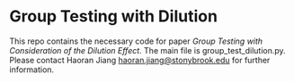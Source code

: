# Group Testing with Dilution

This repo contains the necessary code for paper *Group Testing with Consideration of the Dilution Effect*. The main file is group_test_dilution.py. Please contact Haoran Jiang <haoran.jiang@stonybrook.edu> for further information. 
